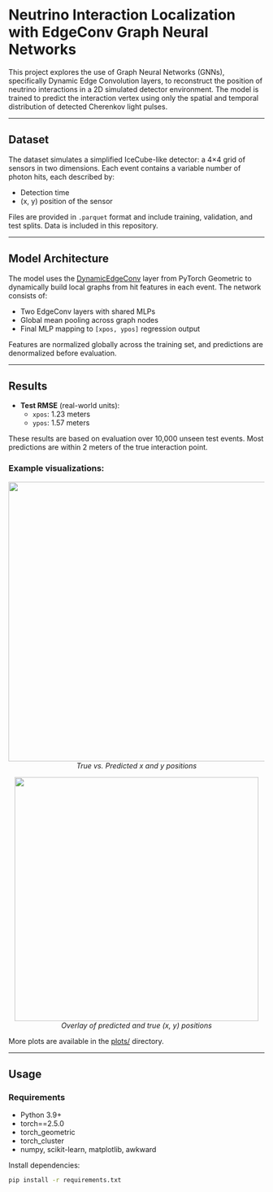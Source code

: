 # Neutrino Interaction Localization with EdgeConv Graph Neural Networks

This project explores the use of Graph Neural Networks (GNNs), specifically Dynamic Edge Convolution layers, to reconstruct the position of neutrino interactions in a 2D simulated detector environment. The model is trained to predict the interaction vertex using only the spatial and temporal distribution of detected Cherenkov light pulses.

---

## Dataset

The dataset simulates a simplified IceCube-like detector: a 4×4 grid of sensors in two dimensions. Each event contains a variable number of photon hits, each described by:

- Detection time  
- (x, y) position of the sensor

Files are provided in `.parquet` format and include training, validation, and test splits. Data is included in this repository.

---

## Model Architecture

The model uses the [DynamicEdgeConv](https://pytorch-geometric.readthedocs.io/en/latest/generated/torch_geometric.nn.conv.DynamicEdgeConv.html) layer from PyTorch Geometric to dynamically build local graphs from hit features in each event. The network consists of:

- Two EdgeConv layers with shared MLPs  
- Global mean pooling across graph nodes  
- Final MLP mapping to `[xpos, ypos]` regression output  

Features are normalized globally across the training set, and predictions are denormalized before evaluation.

---

## Results

- **Test RMSE** (real-world units):
  - `xpos`: 1.23 meters
  - `ypos`: 1.57 meters

These results are based on evaluation over 10,000 unseen test events. Most predictions are within 2 meters of the true interaction point.

### Example visualizations:

<p align="center">
  <img src="plots/pred_vs_true_xy.png" width="550"/>
  <br><em>True vs. Predicted x and y positions</em>
</p>

<p align="center">
  <img src="plots/position_overlay.png" width="480"/>
  <br><em>Overlay of predicted and true (x, y) positions</em>
</p>

More plots are available in the [plots/](plots/) directory.

---

## Usage

### Requirements

- Python 3.9+
- torch==2.5.0
- torch_geometric
- torch_cluster
- numpy, scikit-learn, matplotlib, awkward

Install dependencies:

```bash
pip install -r requirements.txt
